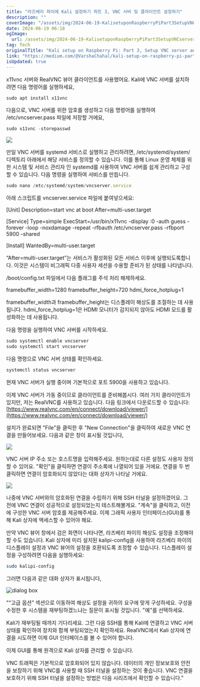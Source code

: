 ```yaml
---
title: "라즈베리 파이에 Kali 설정하기 파트 3, VNC 서버 및 클라이언트 설정하기"
description: ""
coverImage: "/assets/img/2024-06-19-KalisetuponRaspberryPiPart3SetupVNCserverandclient_0.png"
date: 2024-06-19 06:18
ogImage:
  url: /assets/img/2024-06-19-KalisetuponRaspberryPiPart3SetupVNCserverandclient_0.png
tag: Tech
originalTitle: "Kali setup on Raspberry Pi: Part 3, Setup VNC server and client"
link: "https://medium.com/@VarshaChahal/kali-setup-on-raspberry-pi-part-3-setup-vnc-server-and-client-18a3f55776de"
isUpdated: true
---
```


x11vnc 서버와 RealVNC 뷰어 클라이언트를 사용했어요.
Kali에 VNC 서버를 설치하려면 다음 명령어를 실행하세요,

```js
sudo apt install x11vnc
```

다음으로, VNC 서버를 위한 암호를 생성하고 다음 명령어를 실행하여 /etc/vncserver.pass 파일에 저장할 거에요,

```js
sudo x11vnc -storepasswd
```

<div class="content-ad"></div>

<img src="/assets/img/2024-06-19-KalisetuponRaspberryPiPart3SetupVNCserverandclient_0.png" />

만일 VNC 서버를 systemd 서비스로 실행하고 관리하려면, /etc/systemd/system/ 디렉토리 아래에서 해당 서비스를 정의할 수 있습니다. 이를 통해 Linux 운영 체제를 위한 시스템 및 서비스 관리자 인 systemd를 사용하여 VNC 서버를 쉽게 관리하고 구성할 수 있습니다.
다음 명령을 실행하여 서비스를 만듭니다.

```js
sudo nano /etc/systemd/system/vncserver.service
```

아래 스크립트를 vncserver.service 파일에 붙여넣으세요:

<div class="content-ad"></div>

[Unit]
Description=start vnc at boot
After=multi-user.target

[Service]
Type=simple
ExecStart=/usr/bin/x11vnc -display :0 -auth guess -forever -loop -noxdamage -repeat -rfbauth /etc/vncserver.pass -rfbport 5900 -shared

[Install]
WantedBy=multi-user.target

“After=multi-user.target”는 서비스가 활성화된 모든 서비스 이후에 실행되도록합니다. 이것은 시스템이 비그래픽 다중 사용자 세션을 수용할 준비가 된 상태를 나타냅니다.

/boot/config.txt 파일에서 다음 플래그를 주석 처리 해제하세요.

framebuffer_width=1280
framebuffer_height=720
hdmi_force_hotplug=1

<div class="content-ad"></div>

framebuffer_width과 framebuffer_height는 디스플레이 해상도를 조절하는 데 사용됩니다.
hdmi_force_hotplug=1은 HDMI 모니터가 감지되지 않아도 HDMI 모드를 활성화하는 데 사용됩니다.

다음 명령을 실행하여 VNC 서버를 시작하세요.

```js
sudo systemctl enable vncserver
sudo systemctl start vncserver
```

다음 명령으로 VNC 서버 상태를 확인하세요.

<div class="content-ad"></div>

```js
systemctl status vncserver
```

현재 VNC 서버가 실행 중이며 기본적으로 포트 5900을 사용하고 있습니다.

이제 VNC 서버가 가동 중이므로 클라이언트를 준비해봅시다.
여러 가지 클라이언트가 있지만, 저는 RealVNC를 사용하고 있습니다. 다음 링크에서 다운로드할 수 있습니다: [https://www.realvnc.com/en/connect/download/viewer/](https://www.realvnc.com/en/connect/download/viewer/)

설치가 완료되면 "File"을 클릭한 후 "New Connection"을 클릭하여 새로운 VNC 연결을 만들어보세요. 다음과 같은 창이 표시될 것입니다,

<div class="content-ad"></div>

![](/assets/img/2024-06-19-KalisetuponRaspberryPiPart3SetupVNCserverandclient_1.png)

VNC 서버 IP 주소 또는 호스트명을 입력해주세요. 원하는대로 다른 설정도 사용자 정의할 수 있어요.
"확인"을 클릭하면 연결이 주소록에 나열되어 있을 거에요.
연결을 두 번 클릭하면 연결이 암호화되지 않았다는 대화 상자가 나타날 거에요.

![](/assets/img/2024-06-19-KalisetuponRaspberryPiPart3SetupVNCserverandclient_2.png)

나중에 VNC 서버와의 암호화된 연결을 수립하기 위해 SSH 터널을 설정하겠어요. 그 전에 VNC 연결이 성공적으로 설정되었는지 테스트해볼게요. "계속"을 클릭하고, 이전에 구성한 VNC 서버 암호를 제공해주세요. 이제 그래픽 사용자 인터페이스(GUI)를 통해 Kali 상자에 액세스할 수 있어야 해요.

<div class="content-ad"></div>

만약 VNC 뷰어 창에서 검은 화면이 나타나면, 라즈베리 파이의 해상도 설정을 조정해야 할 수도 있습니다. Kali 상자에 미리 설치된 kalipi-config을 사용하여 라즈베리 파이의 디스플레이 설정과 VNC 뷰어의 설정을 호환되도록 조정할 수 있습니다.
디스플레이 설정을 구성하려면 다음을 실행하세요:

```bash
sudo kalipi-config
```

그러면 다음과 같은 대화 상자가 표시됩니다,

![dialog box](/assets/img/2024-06-19-KalisetuponRaspberryPiPart3SetupVNCserverandclient_3.png)

<div class="content-ad"></div>

"“고급 옵션” 섹션으로 이동하여 해상도 설정을 귀하의 요구에 맞게 구성하세요.
구성을 수정한 후 시스템을 재부팅하겠느냐는 질문이 표시될 것입니다. "예"를 선택하세요.

Kali가 재부팅될 때까지 기다리세요. 그런 다음 SSH를 통해 Kali에 연결하고 VNC 서버 상태를 확인하여 장치와 함께 부팅되었는지 확인하세요. RealVNC에서 Kali 상자에 연결을 시도하면 이제 GUI 인터페이스를 볼 수 있어야 합니다.

이제 GUI를 통해 원격으로 Kali 상자를 관리할 수 있습니다.

VNC 트래픽은 기본적으로 암호화되어 있지 않습니다. 데이터의 개인 정보보호와 안전을 보장하기 위해 VNC를 사용할 때 SSH 터널을 설정하는 것이 좋습니다. VNC 연결을 보호하기 위해 SSH 터널을 설정하는 방법은 다음 시리즈에서 확인할 수 있습니다."
